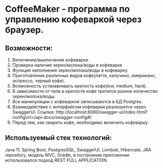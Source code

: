# CoffeeMaker - программа по управлению кофеваркой через браузер.

## Возможности:
1) Включение/выключение кофеварки.
2) Проверка наличия зерен/молока/воды в кофеварке
3) Функция наполнения зерен/молока/воды в кофеварку.
4) Приготовление различных видов кофе(латте, капучино, американо, эспрессо, черный кофе). 
5) Возможность устанавливать крепость кофе(low, medium, hard).
6) В зависимости от типа и крепости кофе тратится разное количество зерен/молока/воды.
7) Все манипуляции с кофеваркой записываются в БД Postgres.
8) Взаимодействие с интерфейсом кофеварки реализуется через SwaggerUI. 
Ссылка: http://localhost:8080/swagger-ui/index.html?configUrl=/api-docs/swagger-config#/
9) Перед тем, как сварить кофе, необходимо включить кофеварку.

## Используемый стек технологий:
Java 11, Spring Boot, PostgresSQL, SwaggerUI, Lombok, Hibernate, JRA repository, модель MVC, Gradle, в построении приложении использовался подход REST FULL APPLICATION. 
